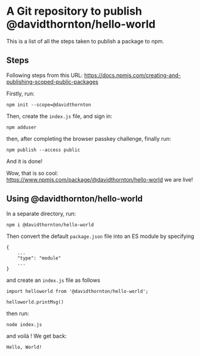 # A Git repository to publish @davidthornton/hello-world

This is a list of all the steps taken to publish a package to npm.

## Steps

Following steps from this URL: https://docs.npmjs.com/creating-and-publishing-scoped-public-packages

Firstly, run:

    npm init --scope=@davidthornton

Then, create the `index.js` file, and sign in:

    npm adduser

then, after completing the browser passkey challenge, finally run:

    npm publish --access public

And it is done!

Wow, that is so cool: https://www.npmjs.com/package/@davidthornton/hello-world we are live!


## Using @davidthornton/hello-world

In a separate directory, run:

    npm i @davidthornton/hello-world

Then convert the default `package.json` file into an ES module by specifying

    {
        ...
        "type": "module"
        ...
    }

and create an `index.js` file as follows

    import helloworld from '@davidthornton/hello-world';

    helloworld.printMsg()

then run:

    node index.js

and voilà ! We get back:

    Hello, World!
